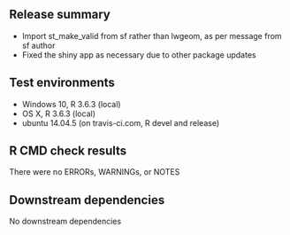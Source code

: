 ## Release summary
* Import st_make_valid from sf rather than lwgeom, as per message from sf author
* Fixed the shiny app as necessary due to other package updates

## Test environments
* Windows 10, R 3.6.3 (local)
* OS X, R 3.6.3 (local)
* ubuntu 14.04.5 (on travis-ci.com, R devel and release)

## R CMD check results
There were no ERRORs, WARNINGs, or NOTES

## Downstream dependencies
No downstream dependencies
